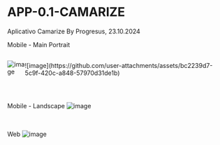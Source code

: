 # APP-0.1-CAMARIZE
Aplicativo Camarize By Progresus, 23.10.2024

Mobile - Main Portrait<br>

<div class="dois" style="display: flex;">
<br>
  
![image](https://github.com/user-attachments/assets/706d3337-894a-4275-927e-640dae4d2795)

<br>
![image](https://github.com/user-attachments/assets/bc2239d7-5c9f-420c-a848-57970d31de1b) 
</div>
<br><br>

Mobile - Landscape
![image](https://github.com/user-attachments/assets/c212ebaf-23bc-46a0-a7f2-1249aa894f8d)

<br><br>
Web
![image](https://github.com/user-attachments/assets/9b50338d-b72e-48cc-91ce-2b0a726530ef)



